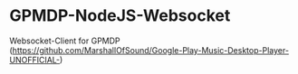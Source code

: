 # GPMDP-NodeJS-Websocket
Websocket-Client for GPMDP (https://github.com/MarshallOfSound/Google-Play-Music-Desktop-Player-UNOFFICIAL-)
